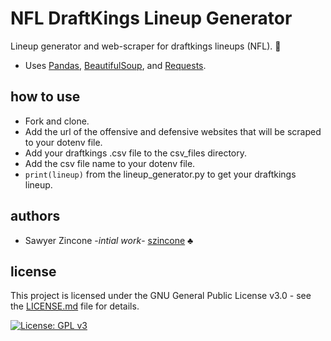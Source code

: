 # NFL DraftKings Lineup Generator
Lineup generator and web-scraper for draftkings lineups (NFL). :football:

- Uses [Pandas](https://pandas.pydata.org/), [BeautifulSoup](https://www.crummy.com/software/BeautifulSoup/), and [Requests](http://docs.python-requests.org/en/master/).


## how to use
- Fork and clone.
- Add the url of the offensive and defensive websites that will be scraped to your dotenv file.
- Add your draftkings .csv file to the csv_files directory.
- Add the csv file name to your dotenv file.
- `print(lineup)` from the lineup_generator.py to get your draftkings lineup.

## authors
- Sawyer Zincone -_intial work_- [szincone](https://github.com/szincone) :clubs:

## license
This project is licensed under the GNU General Public License v3.0 - see the [LICENSE.md](https://github.com/szincone/nfl_dk_line_up/blob/08fb018deaaf21b3154d28d1ede2c9e466d8aa50/LICENSE.md) file for details.

[![License: GPL v3](https://img.shields.io/badge/License-GPL%20v3-blue.svg)](https://www.gnu.org/licenses/gpl-3.0)

